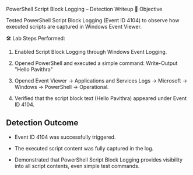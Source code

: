 PowerShell Script Block Logging – Detection Writeup
🔎 Objective

Tested PowerShell Script Block Logging (Event ID 4104) to observe how executed scripts are captured in Windows Event Viewer.

🛠️ Lab Steps Performed:
1. Enabled Script Block Logging through Windows Event Logging.
   
2. Opened PowerShell and executed a simple command:
   Write-Output "Hello Pavithra"

3. Opened Event Viewer → Applications and Services Logs → Microsoft → Windows → PowerShell → Operational.
   
4. Verified that the script block text (Hello Pavithra) appeared under Event ID 4104.

## Detection Outcome

* Event ID 4104 was successfully triggered.

* The executed script content was fully captured in the log.

* Demonstrated that PowerShell Script Block Logging provides visibility into all script contents, even simple test commands.


